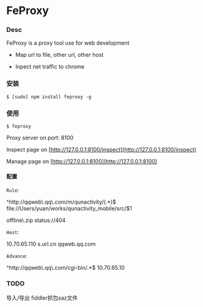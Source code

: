 FeProxy
=====

### Desc

FeProxy is a proxy tool use for web development

- Map url to file, other url, other host

- Inpect net traffic to chrome

### 安装

```
$ [sudo] npm install feproxy -g
```

### 使用

```
$ feproxy
```

Proxy server on port: 8100

Inspect page on [http://127.0.0.1:8100/inspect](http://127.0.0.1:8100/inspect)

Manage page on [http://127.0.0.1:8100](http://127.0.0.1:8100)

#### 配置

`Rule`:

^http://qqweb\\.qq\\.com/m/qunactivity/(.*)$ file://Users/yuan/works/qunactivity_mobile/src/$1

offline\\.zip status://404

`Host`:

10.70.65.110 s.url.cn qqweb.qq.com

`Advance`:

^http://qqweb\\.qq\\.com/cgi-bin/.*$ 10.70.65.10 

### TODO

导入/导出 fiddler抓包saz文件

